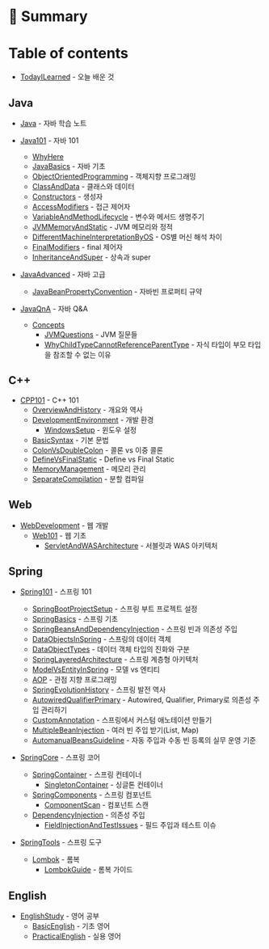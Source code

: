 # 📑 Summary

# Table of contents

* [TodayILearned](./README.md) - 오늘 배운 것

## Java

* [Java](./Java/README.md) - 자바 학습 노트
* [Java101](./Java/101/README.md) - 자바 101
  * [WhyHere](./Java/101/README.md#why-here)
  * [JavaBasics](./Java/101/java_basics.md) - 자바 기초
  * [ObjectOrientedProgramming](./Java/101/object_oriented_programming.md) - 객체지향 프로그래밍
  * [ClassAndData](./Java/101/class_and_data.md) - 클래스와 데이터
  * [Constructors](./Java/101/constructors.md) - 생성자
  * [AccessModifiers](./Java/101/access_modifiers.md) - 접근 제어자
  * [VariableAndMethodLifecycle](./Java/101/variable_and_method_lifecycle.md) - 변수와 메서드 생명주기
  * [JVMMemoryAndStatic](./Java/101/jvm_memory_and_static.md) - JVM 메모리와 정적
  * [DifferentMachineInterpretationByOS](./Java/101/why_different_machine_interpretation_by_os.md) - OS별 머신 해석 차이
  * [FinalModifiers](./Java/101/final_modifiers.md) - final 제어자
  * [InheritanceAndSuper](./Java/101/inheritance_and_super.md) - 상속과 super

* [JavaAdvanced](./Java/Java_Advanced/README.md) - 자바 고급
  * [JavaBeanPropertyConvention](./Java/Java_Advanced/JavaBeanPropertyConvention.md) - 자바빈 프로퍼티 규약

* [JavaQnA](./Java/QnA/README.md) - 자바 Q&A
  * [Concepts](./Java/QnA/concepts)
    * [JVMQuestions](./Java/QnA/concepts/jvm_questions.md) - JVM 질문들
    * [WhyChildTypeCannotReferenceParentType](./Java/QnA/concepts/why_child_cannot_reference_parent.md) - 자식 타입이 부모 타입을 참조할 수 없는 이유

## C++

* [CPP101](./C++/101/README.md) - C++ 101
  * [OverviewAndHistory](./C++/101/cpp_overview_and_history.md) - 개요와 역사
  * [DevelopmentEnvironment](./C++/101/cpp_development_environment.md) - 개발 환경
    * [WindowsSetup](./C++/101/windows_setup.md) - 윈도우 설정
  * [BasicSyntax](./C++/101/cpp_basic_syntax.md) - 기본 문법
  * [ColonVsDoubleColon](./C++/101/cpp_colon_vs_double_colon.md) - 콜론 vs 이중 콜론
  * [DefineVsFinalStatic](./C++/101/cpp_define_vs_final_static.md) - Define vs Final Static
  * [MemoryManagement](./C++/101/cpp_memory_management.md) - 메모리 관리
  * [SeparateCompilation](./C++/101/cpp_separate_compilation.md) - 분할 컴파일

## Web

* [WebDevelopment](./Web/README.md) - 웹 개발
  * [Web101](./Web/basics/README.md) - 웹 기초
    * [ServletAndWASArchitecture](./Web/basics/servlet_was_architecture.md) - 서블릿과 WAS 아키텍처

## Spring

* [Spring101](./Spring/101/README.md) - 스프링 101
  * [SpringBootProjectSetup](./Spring/101/spring_boot_project_setup.md) - 스프링 부트 프로젝트 설정
  * [SpringBasics](./Spring/101/spring_basics.md) - 스프링 기초
  * [SpringBeansAndDependencyInjection](./Spring/101/spring_beans_and_dependency_injection.md) - 스프링 빈과 의존성 주입
  * [DataObjectsInSpring](./Spring/101/data_objects_in_spring.md) - 스프링의 데이터 객체
  * [DataObjectTypes](Spring/101/DataObjectTypes.md) - 데이터 객체 타입의 진화와 구분
  * [SpringLayeredArchitecture](./Spring/101/spring_layered_architecture.md) - 스프링 계층형 아키텍처
  * [ModelVsEntityInSpring](./Spring/101/spring_model_vs_entity.md) - 모델 vs 엔티티
  * [AOP](./Spring/101/spring_aop.md) - 관점 지향 프로그래밍
  * [SpringEvolutionHistory](./Spring/101/spring_evolution_history.md) - 스프링 발전 역사
  * [AutowiredQualifierPrimary](Spring/101/AutowiredQualifierPrimary.md) - Autowired, Qualifier, Primary로 의존성 주입 관리하기
  * [CustomAnnotation](Spring/101/CustomAnnotation.md) - 스프링에서 커스텀 애노테이션 만들기
  * [MultipleBeanInjection](Spring/101/MultipleBeanInjection.md) - 여러 빈 주입 받기(List, Map)
  * [AutomanualBeansGuideline](Spring/101/AutomanualBeansGuideline.md) - 자동 주입과 수동 빈 등록의 실무 운영 기준

* [SpringCore](./Spring/Core/README.md) - 스프링 코어
  * [SpringContainer](./Spring/Core/Container/README.md) - 스프링 컨테이너
    * [SingletonContainer](./Spring/Core/Container/Singleton_Container.md) - 싱글톤 컨테이너
  * [SpringComponents](./Spring/Core/Component/README.md) - 스프링 컴포넌트
    * [ComponentScan](./Spring/Core/Component/Component_Scan.md) - 컴포넌트 스캔
  * [DependencyInjection](./Spring/Core/Injection/README.md) - 의존성 주입
    * [FieldInjectionAndTestIssues](./Spring/Core/Injection/FieldInjectionAndTestIssues.md) - 필드 주입과 테스트 이슈

* [SpringTools](./Spring/Tools/README.md) - 스프링 도구
  * [Lombok](./Spring/Tools/Lombok/README.md) - 롬복
    * [LombokGuide](./Spring/Tools/Lombok/LombokGuide.md) - 롬복 가이드

## English

* [EnglishStudy](./English/README.md) - 영어 공부
  * [BasicEnglish](./English/basics/README.md) - 기초 영어
  * [PracticalEnglish](./English/practical/README.md) - 실용 영어

